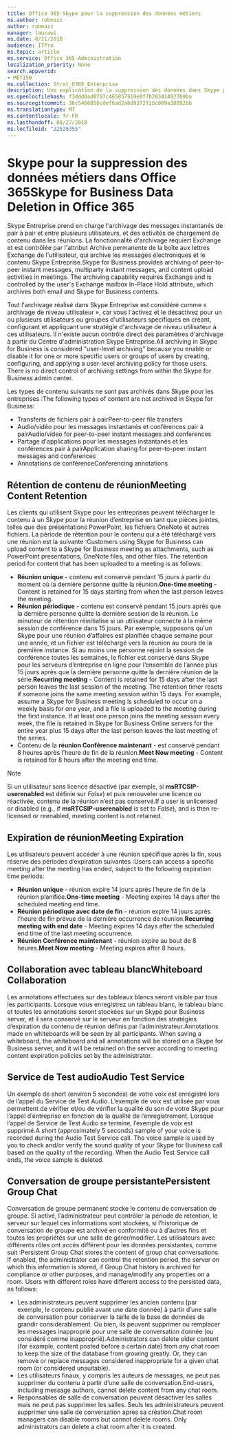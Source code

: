 ```yaml
---
title: Office 365 Skype pour la suppression des données métiers
ms.author: robmazz
author: robmazz
manager: laurawi
ms.date: 8/21/2018
audience: ITPro
ms.topic: article
ms.service: Office 365 Administration
localization_priority: None
search.appverid:
- MET150
ms.collection: Strat_O365_Enterprise
description: Une explication de la suppression des données dans Skype pour les entreprises.
ms.openlocfilehash: f3ddd0ad0797c465857919e8f7b28341492769ba
ms.sourcegitcommit: 36c5466056cdef6ad2a8d9372f2bc009a30892bb
ms.translationtype: MT
ms.contentlocale: fr-FR
ms.lasthandoff: 08/27/2018
ms.locfileid: "22528355"
---
```

# <a name="skype-for-business-data-deletion-in-office-365"></a><span data-ttu-id="7b298-103">Skype pour la suppression des données métiers dans Office 365</span><span class="sxs-lookup"><span data-stu-id="7b298-103">Skype for Business Data Deletion in Office 365</span></span>

<span data-ttu-id="7b298-p101">Skype Entreprise prend en charge l'archivage des messages instantanés de pair à pair et entre plusieurs utilisateurs, et des activités de chargement de contenu dans les réunions. La fonctionnalité d'archivage requiert Exchange et est contrôlée par l'attribut Archive permanente de la boîte aux lettres Exchange de l'utilisateur, qui archive les messages électroniques et le contenu Skype Entreprise.</span><span class="sxs-lookup"><span data-stu-id="7b298-p101">Skype for Business provides archiving of peer-to-peer instant messages, multiparty instant messages, and content upload activities in meetings. The archiving capability requires Exchange and is controlled by the user's Exchange mailbox In-Place Hold attribute, which archives both email and Skype for Business contents.</span></span>

<span data-ttu-id="7b298-p102">Tout l'archivage réalisé dans Skype Entreprise est considéré comme « archivage de niveau utilisateur », car vous l'activez et le désactivez pour un ou plusieurs utilisateurs ou groupes d'utilisateurs spécifiques en créant, configurant et appliquant une stratégie d'archivage de niveau utilisateur à ces utilisateurs. Il n'existe aucun contrôle direct des paramètres d'archivage à partir du Centre d'administration Skype Entreprise.</span><span class="sxs-lookup"><span data-stu-id="7b298-p102">All archiving in Skype for Business is considered "user-level archiving" because you enable or disable it for one or more specific users or groups of users by creating, configuring, and applying a user-level archiving policy for those users. There is no direct control of archiving settings from within the Skype for Business admin center.</span></span>

<span data-ttu-id="7b298-108">Les types de contenu suivants ne sont pas archivés dans Skype pour les entreprises :</span><span class="sxs-lookup"><span data-stu-id="7b298-108">The following types of content are not archived in Skype for Business:</span></span> 
- <span data-ttu-id="7b298-109">Transferts de fichiers pair à pair</span><span class="sxs-lookup"><span data-stu-id="7b298-109">Peer-to-peer file transfers</span></span>
- <span data-ttu-id="7b298-110">Audio/vidéo pour les messages instantanés et conférences pair à pair</span><span class="sxs-lookup"><span data-stu-id="7b298-110">Audio/video for peer-to-peer instant messages and conferences</span></span>
- <span data-ttu-id="7b298-111">Partage d'applications pour les messages instantanés et les conférences pair à pair</span><span class="sxs-lookup"><span data-stu-id="7b298-111">Application sharing for peer-to-peer instant messages and conferences</span></span>
- <span data-ttu-id="7b298-112">Annotations de conférence</span><span class="sxs-lookup"><span data-stu-id="7b298-112">Conferencing annotations</span></span> 

## <a name="meeting-content-retention"></a><span data-ttu-id="7b298-113">Rétention de contenu de réunion</span><span class="sxs-lookup"><span data-stu-id="7b298-113">Meeting Content Retention</span></span>
<span data-ttu-id="7b298-p103">Les clients qui utilisent Skype pour les entreprises peuvent télécharger le contenu à un Skype pour la réunion d’entreprise en tant que pièces jointes, telles que des présentations PowerPoint, les fichiers OneNote et autres fichiers. La période de rétention pour le contenu qui a été téléchargé vers une réunion est la suivante :</span><span class="sxs-lookup"><span data-stu-id="7b298-p103">Customers using Skype for Business can upload content to a Skype for Business meeting as attachments, such as PowerPoint presentations, OneNote files, and other files. The retention period for content that has been uploaded to a meeting is as follows:</span></span>
- <span data-ttu-id="7b298-116">**Réunion unique** - contenu est conservé pendant 15 jours à partir du moment où la dernière personne quitte la réunion.</span><span class="sxs-lookup"><span data-stu-id="7b298-116">**One-time meeting** - Content is retained for 15 days starting from when the last person leaves the meeting.</span></span>
- <span data-ttu-id="7b298-p104">**Réunion périodique** - contenu est conservé pendant 15 jours après que la dernière personne quitte la dernière session de la réunion. Le minuteur de rétention réinitialise si un utilisateur connecte à la même session de conférence dans 15 jours. Par exemple, supposons qu'un Skype pour une réunion d’affaires est planifiée chaque semaine pour une année, et un fichier est téléchargé vers la réunion au cours de la première instance. Si au moins une personne rejoint la session de conférence toutes les semaines, le fichier est conservé dans Skype pour les serveurs d’entreprise en ligne pour l’ensemble de l’année plus 15 jours après que la dernière personne quitte la dernière réunion de la série.</span><span class="sxs-lookup"><span data-stu-id="7b298-p104">**Recurring meeting** - Content is retained for 15 days after the last person leaves the last session of the meeting. The retention timer resets if someone joins the same meeting session within 15 days. For example, assume a Skype for Business meeting is scheduled to occur on a weekly basis for one year, and a file is uploaded to the meeting during the first instance. If at least one person joins the meeting session every week, the file is retained in Skype for Business Online servers for the entire year plus 15 days after the last person leaves the last meeting of the series.</span></span>
- <span data-ttu-id="7b298-121">Contenu de la **réunion Conférence maintenant** - est conservé pendant 8 heures après l’heure de fin de la réunion.</span><span class="sxs-lookup"><span data-stu-id="7b298-121">**Meet Now meeting** - Content is retained for 8 hours after the meeting end time.</span></span>

> [!NOTE]
> <span data-ttu-id="7b298-122">Si un utilisateur sans licence désactivé (par exemple, si **msRTCSIP-userenabled** est définie sur *False*) et puis renouveler une licence ou réactivée, contenu de la réunion n’est pas conservé.</span><span class="sxs-lookup"><span data-stu-id="7b298-122">If a user is unlicensed or disabled (e.g., if **msRTCSIP-userenabled** is set to *False*), and is then re-licensed or reenabled, meeting content is not retained.</span></span>

## <a name="meeting-expiration"></a><span data-ttu-id="7b298-123">Expiration de réunion</span><span class="sxs-lookup"><span data-stu-id="7b298-123">Meeting Expiration</span></span>
<span data-ttu-id="7b298-124">Les utilisateurs peuvent accéder à une réunion spécifique après la fin, sous réserve des périodes d’expiration suivantes :</span><span class="sxs-lookup"><span data-stu-id="7b298-124">Users can access a specific meeting after the meeting has ended, subject to the following expiration time periods:</span></span>
- <span data-ttu-id="7b298-125">**Réunion unique** - réunion expire 14 jours après l’heure de fin de la réunion planifiée.</span><span class="sxs-lookup"><span data-stu-id="7b298-125">**One-time meeting** - Meeting expires 14 days after the scheduled meeting end time.</span></span>
- <span data-ttu-id="7b298-126">**Réunion périodique avec date de fin** - réunion expire 14 jours après l’heure de fin prévue de la dernière occurrence de réunion.</span><span class="sxs-lookup"><span data-stu-id="7b298-126">**Recurring meeting with end date** - Meeting expires 14 days after the scheduled end time of the last meeting occurrence.</span></span>
- <span data-ttu-id="7b298-127">**Réunion Conférence maintenant** - réunion expire au bout de 8 heures.</span><span class="sxs-lookup"><span data-stu-id="7b298-127">**Meet Now meeting** - Meeting expires after 8 hours.</span></span>

## <a name="whiteboard-collaboration"></a><span data-ttu-id="7b298-128">Collaboration avec tableau blanc</span><span class="sxs-lookup"><span data-stu-id="7b298-128">Whiteboard Collaboration</span></span>
<span data-ttu-id="7b298-p105">Les annotations effectuées sur des tableaux blancs seront visible par tous les participants. Lorsque vous enregistrez un tableau blanc, le tableau blanc et toutes les annotations seront stockées sur un Skype pour Business server, et il sera conservé sur le serveur en fonction des stratégies d’expiration du contenu de réunion définis par l’administrateur.</span><span class="sxs-lookup"><span data-stu-id="7b298-p105">Annotations made on whiteboards will be seen by all participants. When saving a whiteboard, the whiteboard and all annotations will be stored on a Skype for Business server, and it will be retained on the server according to meeting content expiration policies set by the administrator.</span></span>

## <a name="audio-test-service"></a><span data-ttu-id="7b298-131">Service de Test audio</span><span class="sxs-lookup"><span data-stu-id="7b298-131">Audio Test Service</span></span>
<span data-ttu-id="7b298-p106">Un exemple de short (environ 5 secondes) de votre voix est enregistré lors de l’appel du Service de Test Audio. L’exemple de voix est utilisée par vous permettent de vérifier et/ou de vérifier la qualité du son de votre Skype pour l’appel d’entreprise en fonction de la qualité de l’enregistrement. Lorsque l’appel de Service de Test Audio se termine, l’exemple de voix est supprimé.</span><span class="sxs-lookup"><span data-stu-id="7b298-p106">A short (approximately 5 seconds) sample of your voice is recorded during the Audio Test Service call. The voice sample is used by you to check and/or verify the sound quality of your Skype for Business call based on the quality of the recording. When the Audio Test Service call ends, the voice sample is deleted.</span></span>

## <a name="persistent-group-chat"></a><span data-ttu-id="7b298-135">Conversation de groupe persistante</span><span class="sxs-lookup"><span data-stu-id="7b298-135">Persistent Group Chat</span></span>
<span data-ttu-id="7b298-p107">Conversation de groupe permanent stocke le contenu de conversation de groupe. Si activé, l’administrateur peut contrôler la période de rétention, le serveur sur lequel ces informations sont stockées, si l’historique de conversation de groupe est archivé en conformité ou à d’autres fins et toutes les propriétés sur une salle de gérer/modifier. Les utilisateurs avec différents rôles ont accès différent pour les données persistantes, comme suit :</span><span class="sxs-lookup"><span data-stu-id="7b298-p107">Persistent Group Chat stores the content of group chat conversations. If enabled, the administrator can control the retention period, the server on which this information is stored, if Group Chat history is archived for compliance or other purposes, and manage/modify any properties on a room. Users with different roles have different access to the persisted data, as follows:</span></span>
- <span data-ttu-id="7b298-p108">Les administrateurs peuvent supprimer les ancien contenu (par exemple, le contenu publié avant une date donnée) à partir d’une salle de conversation pour conserver la taille de la base de données de grandir considérablement. Ou bien, ils peuvent supprimer ou remplacer les messages inapproprié pour une salle de conversation donnée (ou considéré comme inapproprié).</span><span class="sxs-lookup"><span data-stu-id="7b298-p108">Administrators can delete older content (for example, content posted before a certain date) from any chat room to keep the size of the database from growing greatly. Or, they can remove or replace messages considered inappropriate for a given chat room (or considered unsuitable).</span></span>
- <span data-ttu-id="7b298-141">Les utilisateurs finaux, y compris les auteurs de messages, ne peut pas supprimer du contenu à partir d’une salle de conversation.</span><span class="sxs-lookup"><span data-stu-id="7b298-141">End-users, including message authors, cannot delete content from any chat room.</span></span>
- <span data-ttu-id="7b298-p109">Responsables de salle de conversation peuvent désactiver les salles mais ne peut pas supprimer les salles. Seuls les administrateurs peuvent supprimer une salle de conversation après sa création.</span><span class="sxs-lookup"><span data-stu-id="7b298-p109">Chat room managers can disable rooms but cannot delete rooms. Only administrators can delete a chat room after it is created.</span></span>